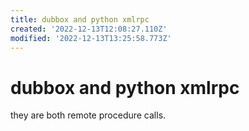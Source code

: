 ```yaml
---
title: dubbox and python xmlrpc
created: '2022-12-13T12:08:27.110Z'
modified: '2022-12-13T13:25:58.773Z'
---
```


# dubbox and python xmlrpc

they are both remote procedure calls.


